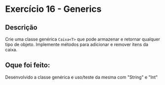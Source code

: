 # Exercício 16 - Generics

## Descrição

Crie uma classe genérica `Caixa<T>` que pode armazenar e retornar qualquer tipo de objeto.
Implemente métodos para adicionar e remover itens da caixa.

## Oque foi feito:

Desenvolvido a classe genérica e uso/teste da mesma com "String" e "Int"